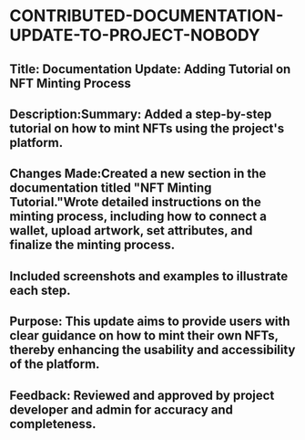 # CONTRIBUTED-DOCUMENTATION-UPDATE-TO-PROJECT-NOBODY
## Title: Documentation Update: Adding Tutorial on NFT Minting Process
## Description:Summary: Added a step-by-step tutorial on how to mint NFTs using the project's platform.
## Changes Made:Created a new section in the documentation titled "NFT Minting Tutorial."Wrote detailed instructions on the minting process, including how to connect a wallet, upload artwork, set attributes, and finalize the minting process.
## Included screenshots and examples to illustrate each step.
## Purpose: This update aims to provide users with clear guidance on how to mint their own NFTs, thereby enhancing the usability and accessibility of the platform.
## Feedback: Reviewed and approved by project developer and admin for accuracy and completeness.
